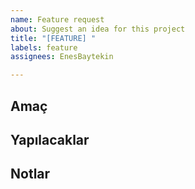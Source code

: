 ```yaml
---
name: Feature request
about: Suggest an idea for this project
title: "[FEATURE] "
labels: feature
assignees: EnesBaytekin

---
```


**Amaç**
---


**Yapılacaklar**
---


**Notlar**
---

